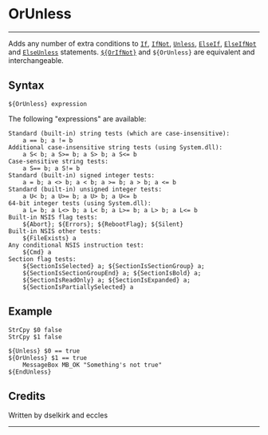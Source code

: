 # OrUnless

---

Adds any number of extra conditions to [`If`][1], [`IfNot`][2], [`Unless`][3], [`ElseIf`][4], [`ElseIfNot`][5] and [`ElseUnless`][6] statements. [`${OrIfNot}`][7] and `${OrUnless}` are equivalent and interchangeable.

## Syntax

	${OrUnless} expression

The following "expressions" are available:

	Standard (built-in) string tests (which are case-insensitive):
	 	a == b; a != b
	Additional case-insensitive string tests (using System.dll):
	 	a S< b; a S>= b; a S> b; a S<= b
	Case-sensitive string tests:
	 	a S== b; a S!= b
	Standard (built-in) signed integer tests:
	 	a = b; a <> b; a < b; a >= b; a > b; a <= b
	Standard (built-in) unsigned integer tests:
	 	a U< b; a U>= b; a U> b; a U<= b
	64-bit integer tests (using System.dll):
		a L= b; a L<> b; a L< b; a L>= b; a L> b; a L<= b
	Built-in NSIS flag tests:
		${Abort}; ${Errors}; ${RebootFlag}; ${Silent}
	Built-in NSIS other tests:
		${FileExists} a
	Any conditional NSIS instruction test:
		${Cmd} a
	Section flag tests:
		${SectionIsSelected} a; ${SectionIsSectionGroup} a;
		${SectionIsSectionGroupEnd} a; ${SectionIsBold} a;
		${SectionIsReadOnly} a; ${SectionIsExpanded} a;
		${SectionIsPartiallySelected} a

## Example

	StrCpy $0 false
	StrCpy $1 false

	${Unless} $0 == true
	${OrUnless} $1 == true
		MessageBox MB_OK "Something's not true"
	${EndUnless}

## Credits

Written by dselkirk and eccles

---

[1]: If.md
[2]: IfNot.md
[3]: Unless.md
[4]: ElseIf.md
[5]: ElseIfNot.md
[6]: ElseUnless.md
[7]: OrIfNot.md
